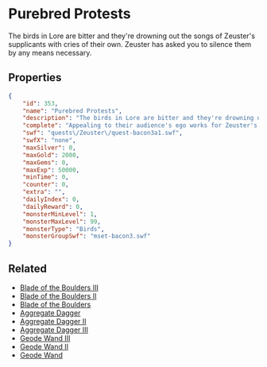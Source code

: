 # Purebred Protests

The birds in Lore are bitter and they're drowning out the songs of Zeuster's supplicants with cries of their own. Zeuster has asked you to silence them by any means necessary.

## Properties

```json
{
    "id": 353,
    "name": "Purebred Protests",
    "description": "The birds in Lore are bitter and they're drowning out the songs of Zeuster's supplicants with cries of their own. Zeuster has asked you to silence them by any means necessary.",
    "complete": "Appealing to their audience's ego works for Zeuster's supplicants, and now it's worked for you! It seems that full-fledged birds are susceptible to flattery, too.",
    "swf": "quests\/Zeuster\/quest-bacon3a1.swf",
    "swfX": "none",
    "maxSilver": 0,
    "maxGold": 2000,
    "maxGems": 0,
    "maxExp": 50000,
    "minTime": 0,
    "counter": 0,
    "extra": "",
    "dailyIndex": 0,
    "dailyReward": 0,
    "monsterMinLevel": 1,
    "monsterMaxLevel": 99,
    "monsterType": "Birds",
    "monsterGroupSwf": "mset-bacon3.swf"
}
```

## Related

- [Blade of the Boulders III](../items/2211-blade-of-the-boulders-iii.md)
- [Blade of the Boulders II](../items/2212-blade-of-the-boulders-ii.md)
- [Blade of the Boulders ](../items/2213-blade-of-the-boulders.md)
- [Aggregate Dagger](../items/2214-aggregate-dagger.md)
- [Aggregate Dagger II](../items/2215-aggregate-dagger-ii.md)
- [Aggregate Dagger III](../items/2216-aggregate-dagger-iii.md)
- [Geode Wand III](../items/2217-geode-wand-iii.md)
- [Geode Wand II](../items/2218-geode-wand-ii.md)
- [Geode Wand](../items/2219-geode-wand.md)


